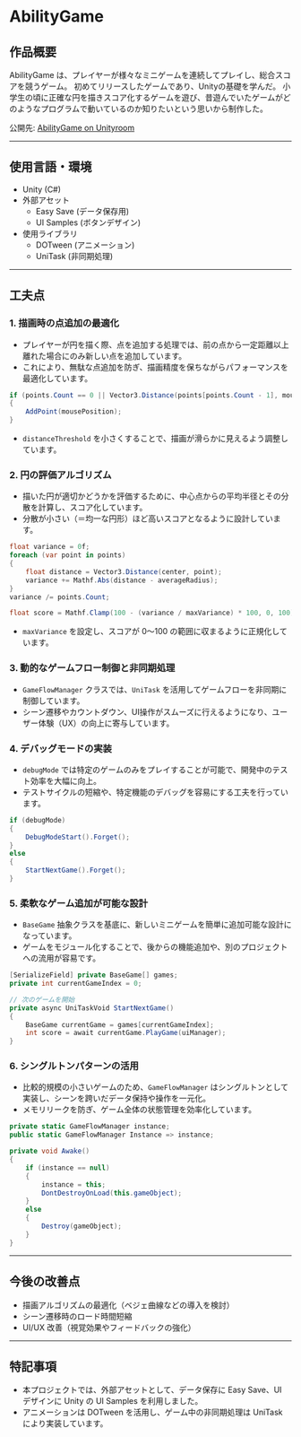 # AbilityGame

## 作品概要
AbilityGame は、プレイヤーが様々なミニゲームを連続してプレイし、総合スコアを競うゲーム。
初めてリリースしたゲームであり、Unityの基礎を学んだ。
小学生の頃に正確な円を描きスコア化するゲームを遊び、昔遊んでいたゲームがどのようなプログラムで動いているのか知りたいという思いから制作した。

公開先: [AbilityGame on Unityroom](https://unityroom.com/games/humanapex)

---

## 使用言語・環境
- Unity (C#)
- 外部アセット
  - Easy Save (データ保存用)
  - UI Samples (ボタンデザイン)
- 使用ライブラリ
  - DOTween (アニメーション)
  - UniTask (非同期処理)

---

## 工夫点

### 1. 描画時の点追加の最適化

- プレイヤーが円を描く際、点を追加する処理では、前の点から一定距離以上離れた場合にのみ新しい点を追加しています。
- これにより、無駄な点追加を防ぎ、描画精度を保ちながらパフォーマンスを最適化しています。

```csharp
if (points.Count == 0 || Vector3.Distance(points[points.Count - 1], mousePosition) > distanceThreshold)
{
    AddPoint(mousePosition);
}
```

- `distanceThreshold` を小さくすることで、描画が滑らかに見えるよう調整しています。

### 2. 円の評価アルゴリズム

- 描いた円が適切かどうかを評価するために、中心点からの平均半径とその分散を計算し、スコア化しています。
- 分散が小さい（＝均一な円形）ほど高いスコアとなるように設計しています。

```csharp
float variance = 0f;
foreach (var point in points)
{
    float distance = Vector3.Distance(center, point);
    variance += Mathf.Abs(distance - averageRadius);
}
variance /= points.Count;

float score = Mathf.Clamp(100 - (variance / maxVariance) * 100, 0, 100);
```

- `maxVariance` を設定し、スコアが 0〜100 の範囲に収まるように正規化しています。

### 3. 動的なゲームフロー制御と非同期処理

- `GameFlowManager` クラスでは、`UniTask` を活用してゲームフローを非同期に制御しています。
- シーン遷移やカウントダウン、UI操作がスムーズに行えるようになり、ユーザー体験（UX）の向上に寄与しています。


### 4. デバッグモードの実装

- `debugMode` では特定のゲームのみをプレイすることが可能で、開発中のテスト効率を大幅に向上。
- テストサイクルの短縮や、特定機能のデバッグを容易にする工夫を行っています。

```csharp
if (debugMode)
{
    DebugModeStart().Forget();
}
else
{
    StartNextGame().Forget();
}
```

### 5. 柔軟なゲーム追加が可能な設計

- `BaseGame` 抽象クラスを基底に、新しいミニゲームを簡単に追加可能な設計になっています。
- ゲームをモジュール化することで、後からの機能追加や、別のプロジェクトへの流用が容易です。

```csharp
[SerializeField] private BaseGame[] games;
private int currentGameIndex = 0;

// 次のゲームを開始
private async UniTaskVoid StartNextGame()
{
    BaseGame currentGame = games[currentGameIndex];
    int score = await currentGame.PlayGame(uiManager);
}
```

### 6. シングルトンパターンの活用

- 比較的規模の小さいゲームのため、`GameFlowManager` はシングルトンとして実装し、シーンを跨いだデータ保持や操作を一元化。
- メモリリークを防ぎ、ゲーム全体の状態管理を効率化しています。

```csharp
private static GameFlowManager instance;  
public static GameFlowManager Instance => instance;

private void Awake()
{
    if (instance == null)
    {
        instance = this;
        DontDestroyOnLoad(this.gameObject);  
    }
    else
    {
        Destroy(gameObject);  
    }
}
```

---

## 今後の改善点
- 描画アルゴリズムの最適化（ベジェ曲線などの導入を検討）
- シーン遷移時のロード時間短縮
- UI/UX 改善（視覚効果やフィードバックの強化）

---

## 特記事項
- 本プロジェクトでは、外部アセットとして、データ保存に Easy Save、UI デザインに Unity の UI Samples を利用しました。
- アニメーションは DOTween を活用し、ゲーム中の非同期処理は UniTask により実装しています。
